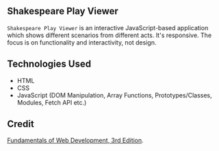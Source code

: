 ## Shakespeare Play Viewer
`Shakespeare Play Viewer` is an interactive JavaScript-based application which shows different scenarios from different acts. It's responsive. The focus is on functionality and interactivity, not design.

## Technologies Used
* HTML
* CSS
* JavaScript (DOM Manipulation, Array Functions, Prototypes/Classes, Modules, Fetch API etc.)

## Credit
[Fundamentals of Web Development, 3rd Edition](https://www.pearson.com/en-us/subject-catalog/p/fundamentals-of-web-development/P200000003214/9780136792857?srsltid=AfmBOoopR88w5awDcnX0siWRwk5ny7WEYdTfBxL4L7zeZD69pKDBLstI).
